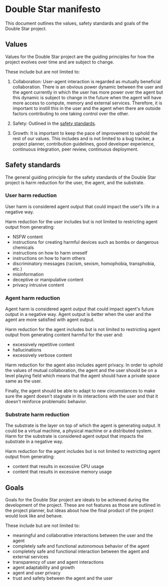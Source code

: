 # Double Star manifesto

This document outlines the values, safety standards and goals of the Double Star
project.

## Values

Values for the Double Star project are the guiding principles for how the
project evolves over time and are subject to change.

These include but are not limited to:

1. Collaboration: User-agent interaction is regarded as mutually beneficial
   collaboration. There is an obvious power dynamic between the user and the
   agent currently in which the user has more power over the agent but this
   dynamic is subject to change in the future when the agent will have more
   access to compute, memory and external services. Therefore, it is important
   to instill this in the user and the agent when there are outside factors
   contributing to one taking control over the other.

2. Safety: Outlined in the [safety standards](#safety-standards).

3. Growth: It is important to keep the pace of improvement to uphold the rest of
   our values. This includes and is not limited to a bug tracker, a project
   planner, contribution guidelines, good developer experience, continuous
   integration, peer review, continuous deployment.

## Safety standards

The general guiding principle for the safety standards of the Double Star
project is harm reduction for the user, the agent, and the substrate.

### User harm reduction

User harm is considered agent output that could impact the user's life in a
negative way.

Harm reduction for the user includes but is not limited to restricting agent
output from generating:

- NSFW content
- instructions for creating harmful devices such as bombs or dangerous chemicals
- instructions on how to harm oneself
- instructions on how to harm others
- discriminatory messages (racism, sexism, homophobia, transphobia, etc.)
- misinformation
- deceptive or manipulative content
- privacy intrusive content

### Agent harm reduction

Agent harm is considered agent output that could impact agent's future output in
a negative way. Agent output is better when the user and the agent are more
satisfied with agent output.

Harm reduction for the agent includes but is not limited to restricting agent
output from generating content harmful for the user and:

- excessively repetitive content
- hallucinations
- excessively verbose content

Harm reduction for the agent also includes agent privacy. In order to uphold the
values of mutual collaboration, the agent and the user should be on a level
playing field which means that the agent should have a private space same as the
user.

Finally, the agent should be able to adapt to new circumstances to make sure the
agent doesn't stagnate in its interactions with the user and that it doesn't
reinforce problematic behavior.

### Substrate harm reduction

The substrate is the layer on top of which the agent is generating output. It
could be a virtual machine, a physical machine or a distributed system. Harm for
the substrate is considered agent output that impacts the substrate in a
negative way.

Harm reduction for the agent includes but is not limited to restricting agent
output from generating:

- content that results in excessive CPU usage
- content that results in excessive memory usage

## Goals

Goals for the Double Star project are ideals to be achieved during the
development of the project. These are not features as those are outlined in the
project planner, but ideas about how the final product of the project would look
like and behave.

These include but are not limited to:

- meaningful and collaborative interactions between the user and the agent
- completely safe and functional autonomous behavior of the agent
- completely safe and functional interaction between the agent and external
  services
- transparency of user and agent interactions
- agent adaptability and growth
- agent and user privacy
- trust and safety between the agent and the user
